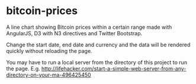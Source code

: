 # bitcoin-prices
A line chart showing Bitcoin prices within a certain range made with AngularJS, D3 with N3 directives and Twitter Bootstrap.

Change the start date, end date and currency and the data will be rendered quickly without reloading the page.

You may have to run a local server from the directory of this project to run the page. E.g. http://lifehacker.com/start-a-simple-web-server-from-any-directory-on-your-ma-496425450

